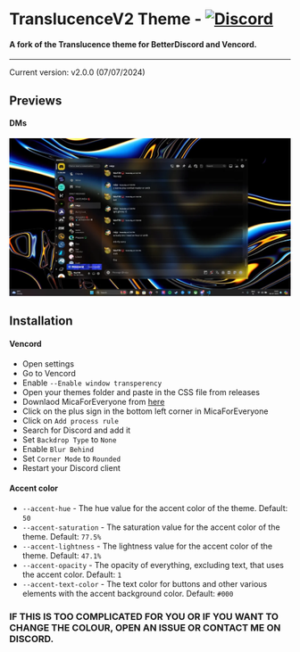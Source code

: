 # TranslucenceV2 Theme - [![Discord][discord-logo]][discord-url]
#### A fork of the Translucence theme for BetterDiscord and Vencord.
<hr>

Current version: v2.0.0 (07/07/2024)

## Previews

#### DMs

![discord-105](https://github.com/WarFiN123/Translucencev2/blob/6ddc2d231cbac8699fc3d82573beb701b56ab8f4/assets/screenshot.png?raw=true)

## Installation

#### Vencord
 - Open settings
 - Go to Vencord
 - Enable `--Enable window transperency`
 - Open your themes folder and paste in the CSS file from releases
 - Downlaod MicaForEveryone from [here](https://github.com/MicaForEveryone/MicaForEveryone/releases)
 - Click on the plus sign in the bottom left corner in MicaForEveryone
 - Click on `Add process rule`
 - Search for Discord and add it
 - Set `Backdrop Type` to `None`
 - Enable `Blur Behind`
 - Set `Corner Mode` to `Rounded`
 - Restart your Discord client

#### Accent color
 - `--accent-hue` - The hue value for the accent color of the theme. Default: `50`
 - `--accent-saturation` - The saturation value for the accent color of the theme. Default: `77.5%`
 - `--accent-lightness` - The lightness value for the accent color of the theme. Default: `47.1%`
 - `--accent-opacity` - The opacity of everything, excluding text, that uses the accent color. Default: `1`
 - `--accent-text-color` - The text color for buttons and other various elements with the accent background color. Default: `#000`
### IF THIS IS TOO COMPLICATED FOR YOU OR IF YOU WANT TO CHANGE THE COLOUR, OPEN AN ISSUE OR CONTACT ME ON DISCORD.
 
[discord-logo]: https://img.shields.io/static/v1?label=Discord&message=Server&style=flat&logo=discord&color=blue
[discord-url]: https://discord.gg/t6CKrYvQuE